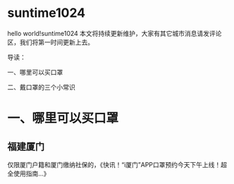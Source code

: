 # suntime1024
hello world!suntime1024
本文将持续更新维护，大家有其它城市消息请发评论区，我们将第一时间更新上去。

导读：

一、哪里可以买口罩

二、戴口罩的三个小常识

# 一、哪里可以买口罩

## 福建厦门

仅限厦门户籍和厦门缴纳社保的，《快讯！“i厦门”APP口罩预约今天下午上线！超全使用指南...》
